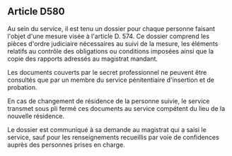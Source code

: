 Article D580
----
Au sein du service, il est tenu un dossier pour chaque personne faisant l'objet
d'une mesure visée à l'article D. 574. Ce dossier comprend les pièces d'ordre
judiciaire nécessaires au suivi de la mesure, les éléments relatifs au contrôle
des obligations ou conditions imposées ainsi que la copie des rapports adressés
au magistrat mandant.

Les documents couverts par le secret professionnel ne peuvent être consultés que
par un membre du service pénitentiaire d'insertion et de probation.

En cas de changement de résidence de la personne suivie, le service transmet
sous pli fermé ces documents au service compétent du lieu de la nouvelle
résidence.

Le dossier est communiqué à sa demande au magistrat qui a saisi le service, sauf
pour les renseignements recueillis par voie de confidences auprès des personnes
prises en charge.
